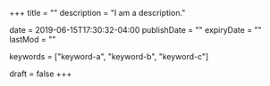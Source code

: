 +++
title = ""
description = "I am a description."

date = 2019-06-15T17:30:32-04:00
publishDate = ""
expiryDate = ""
lastMod = ""

keywords = ["keyword-a", "keyword-b", "keyword-c"]

draft = false
+++
